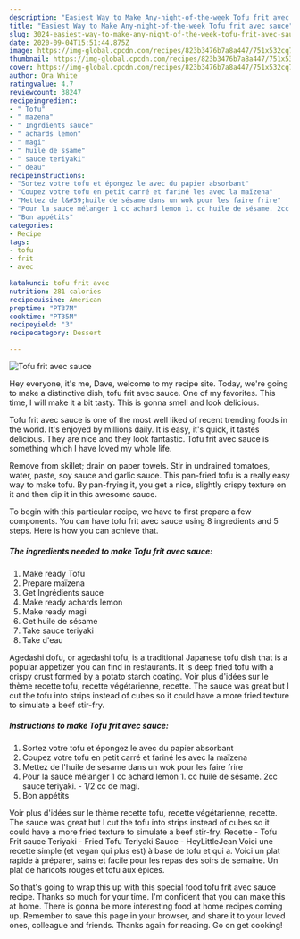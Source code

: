 ```yaml
---
description: "Easiest Way to Make Any-night-of-the-week Tofu frit avec sauce"
title: "Easiest Way to Make Any-night-of-the-week Tofu frit avec sauce"
slug: 3024-easiest-way-to-make-any-night-of-the-week-tofu-frit-avec-sauce
date: 2020-09-04T15:51:44.875Z
image: https://img-global.cpcdn.com/recipes/823b3476b7a8a447/751x532cq70/tofu-frit-avec-sauce-photo-principale-de-la-recette.jpg
thumbnail: https://img-global.cpcdn.com/recipes/823b3476b7a8a447/751x532cq70/tofu-frit-avec-sauce-photo-principale-de-la-recette.jpg
cover: https://img-global.cpcdn.com/recipes/823b3476b7a8a447/751x532cq70/tofu-frit-avec-sauce-photo-principale-de-la-recette.jpg
author: Ora White
ratingvalue: 4.7
reviewcount: 38247
recipeingredient:
- " Tofu"
- " mazena"
- " Ingrdients sauce"
- " achards lemon"
- " magi"
- " huile de ssame"
- " sauce teriyaki"
- " deau"
recipeinstructions:
- "Sortez votre tofu et épongez le avec du papier absorbant"
- "Coupez votre tofu en petit carré et fariné les avec la maïzena"
- "Mettez de l&#39;huile de sésame dans un wok pour les faire frire"
- "Pour la sauce mélanger 1 cc achard lemon 1. cc huile de sésame. 2cc sauce teriyaki. 1/2 cc de magi."
- "Bon appétits"
categories:
- Recipe
tags:
- tofu
- frit
- avec

katakunci: tofu frit avec 
nutrition: 281 calories
recipecuisine: American
preptime: "PT37M"
cooktime: "PT35M"
recipeyield: "3"
recipecategory: Dessert

---
```



![Tofu frit avec sauce](https://img-global.cpcdn.com/recipes/823b3476b7a8a447/751x532cq70/tofu-frit-avec-sauce-photo-principale-de-la-recette.jpg)

Hey everyone, it's me, Dave, welcome to my recipe site. Today, we're going to make a distinctive dish, tofu frit avec sauce. One of my favorites. This time, I will make it a bit tasty. This is gonna smell and look delicious.

Tofu frit avec sauce is one of the most well liked of recent trending foods in the world. It's enjoyed by millions daily. It is easy, it's quick, it tastes delicious. They are nice and they look fantastic. Tofu frit avec sauce is something which I have loved my whole life.

Remove from skillet; drain on paper towels. Stir in undrained tomatoes, water, paste, soy sauce and garlic sauce. This pan-fried tofu is a really easy way to make tofu. By pan-frying it, you get a nice, slightly crispy texture on it and then dip it in this awesome sauce.


To begin with this particular recipe, we have to first prepare a few components. You can have tofu frit avec sauce using 8 ingredients and 5 steps. Here is how you can achieve that.

<!--inarticleads1-->

##### The ingredients needed to make Tofu frit avec sauce:

1. Make ready  Tofu
1. Prepare  maïzena
1. Get  Ingrédients sauce
1. Make ready  achards lemon
1. Make ready  magi
1. Get  huile de sésame
1. Take  sauce teriyaki
1. Take  d&#39;eau


Agedashi dofu, or agedashi tofu, is a traditional Japanese tofu dish that is a popular appetizer you can find in restaurants. It is deep fried tofu with a crispy crust formed by a potato starch coating. Voir plus d&#39;idées sur le thème recette tofu, recette végétarienne, recette. The sauce was great but I cut the tofu into strips instead of cubes so it could have a more fried texture to simulate a beef stir-fry. 

<!--inarticleads2-->

##### Instructions to make Tofu frit avec sauce:

1. Sortez votre tofu et épongez le avec du papier absorbant
1. Coupez votre tofu en petit carré et fariné les avec la maïzena
1. Mettez de l&#39;huile de sésame dans un wok pour les faire frire
1. Pour la sauce mélanger 1 cc achard lemon 1. cc huile de sésame. 2cc sauce teriyaki. - 1/2 cc de magi.
1. Bon appétits


Voir plus d&#39;idées sur le thème recette tofu, recette végétarienne, recette. The sauce was great but I cut the tofu into strips instead of cubes so it could have a more fried texture to simulate a beef stir-fry. Recette - Tofu Frit sauce Teriyaki - Fried Tofu Teriyaki Sauce - HeyLittleJean Voici une recette simple (et vegan qui plus est) à base de tofu et qui a. Voici un plat rapide à préparer, sains et facile pour les repas des soirs de semaine. Un plat de haricots rouges et tofu aux épices. 

So that's going to wrap this up with this special food tofu frit avec sauce recipe. Thanks so much for your time. I'm confident that you can make this at home. There is gonna be more interesting food at home recipes coming up. Remember to save this page in your browser, and share it to your loved ones, colleague and friends. Thanks again for reading. Go on get cooking!
